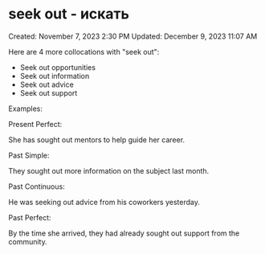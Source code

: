 # seek out - искать

Created: November 7, 2023 2:30 PM
Updated: December 9, 2023 11:07 AM

Here are 4 more collocations with "seek out":

- Seek out opportunities
- Seek out information
- Seek out advice
- Seek out support

Examples:

Present Perfect:

She has sought out mentors to help guide her career.

Past Simple:

They sought out more information on the subject last month.

Past Continuous:

He was seeking out advice from his coworkers yesterday.

Past Perfect:

By the time she arrived, they had already sought out support from the community.